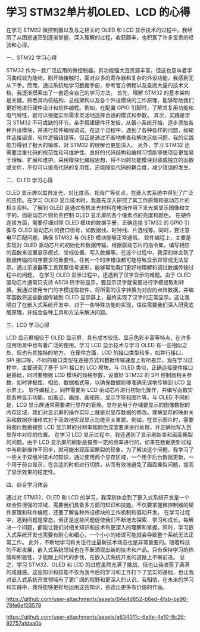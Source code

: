 # 学习 STM32单片机OLED、LCD 的心得

在学习 STM32 微控制器以及与之相关的 OLED 和 LCD 显示技术的过程中，我经历了从困惑迷茫到逐渐掌握、深入理解的过程，收获颇丰，也积累了许多宝贵的经验和心得。

一、STM32 学习心得

STM32 作为一款广泛应用的微控制器，其功能强大且资源丰富，但这也意味着学习曲线较为陡峭。刚开始接触时，面对众多的寄存器和复杂的外设功能，我感到无从下手。然而，通过系统地学习数据手册、参考官方例程以及查阅大量的技术文档，我逐渐摸索出了一套适合自己的学习方法。
首先，理解 STM32 的基本架构是关键。熟悉其内核结构、总线架构以及各个外设模块的工作原理，能够帮助我们更好地进行硬件设计和软件编程。例如，在配置 GPIO 引脚时，了解其复用功能和电气特性，就可以根据实际需求灵活地选择合适的模式和参数。
其次，实践是学习 STM32 不可或缺的环节。亲手搭建硬件开发板，从最小系统开始，逐步添加各种外设模块，并进行软件编程调试。在这个过程中，遇到了各种各样的问题，如硬件连接错误、软件逻辑错误等。但正是通过不断地排查和解决这些问题，我的实践能力得到了极大的锻炼，对 STM32 的理解也更加深入。
另外，学习 STM32 还需要注重代码的规范性和可维护性。良好的代码结构和编程习惯能够使项目更加易于理解、扩展和维护。采用模块化编程思想，将不同的功能模块封装成独立的函数或文件，不仅可以提高代码的复用性，还能降低代码的耦合度，减少错误的发生。

二、OLED 学习心得

OLED 显示屏以其自发光、对比度高、视角广等优点，在嵌入式系统中得到了广泛的应用。在学习 OLED 显示技术时，我首先深入研究了其工作原理和驱动芯片的相关资料。了解到 OLED 是通过有机发光材料在电场作用下发光来显示图像和文字的，而驱动芯片则负责控制 OLED 显示屏的各个像素点的亮度和颜色。
在硬件连接方面，需要仔细对照 OLED 模块的数据手册，正确连接 STM32 的 GPIO 引脚与 OLED 驱动芯片的接口信号，如数据线、时钟线、片选线等。同时，要注意电平匹配问题，确保 STM32 与 OLED 模块能够正常通信。
软件编程上，主要是实现对 OLED 驱动芯片的初始化和数据传输。根据驱动芯片的指令集，编写相应的函数来设置显示模式、坐标位置、写入数据等。在这个过程中，我深刻体会到了数据传输的时序要求的重要性。任何一个时序错误都可能导致显示异常或无法显示。通过示波器等工具观察信号波形，能够帮助我们更好地理解和调试数据传输过程中的问题。
在学习 OLED 显示过程中，还遇到了汉字显示的难题。由于 OLED 驱动芯片通常只支持 ASCII 码字符显示，要显示汉字就需要进行字模提取和转换。我通过使用专门的字模提取软件，将所需的汉字转换为对应的点阵数据，并编写函数将这些数据传输到 OLED 显示屏上，最终实现了汉字的正常显示。这让我明白了在嵌入式系统开发中，对于一些特殊功能的实现，往往需要我们深入研究底层原理，并结合各种工具和方法来解决问题。

三、LCD 学习心得

LCD 显示屏相较于 OLED 显示屏，具有成本较低、显示色彩丰富等特点，在许多应用场景中也有着广泛的使用。学习 LCD 显示技术与学习 OLED 有一些相似之处，但也有其独特的地方。
在硬件方面，LCD 的接口类型较多，如并行接口、SPI 接口等，不同的接口类型在连接方式和数据传输速度上有所差异。我在学习过程中，主要研究了基于 SPI 接口的 LCD 模块。与 OLED 类似，正确连接硬件接口是基础，同时要根据 LCD 模块的规格参数，设置好 STM32 的 SPI 控制器相关参数，如时钟极性、相位、数据格式等，以确保数据能够准确无误地传输到 LCD 显示屏上。
软件编程上，同样需要对 LCD 驱动芯片进行初始化操作，并编写函数实现各种显示功能，如画点、画线、画矩形、显示字符和图片等。与 OLED 不同的是，LCD 显示屏通常需要进行显存的管理。显存是用于存储要显示的图像数据的内存区域，我们对显示屏的操作实际上就是对显存数据的修改。理解显存的映射关系和数据存储格式对于高效地实现显示功能至关重要。例如，在显示图片时，需要将图片数据按照 LCD 显示屏的分辨率和颜色深度要求进行处理，并正确地写入到显存中对应的位置。
在学习 LCD 显示过程中，我还遇到了显示刷新率和画面撕裂的问题。由于 LCD 显示屏的刷新是按照一定的频率进行的，如果在数据更新过程中与刷新操作不同步，就可能出现画面撕裂的现象。为了解决这个问题，我学习了一些关于双缓冲技术的知识，通过使用两个显存区域，一个用于后台数据更新，一个用于前台显示，在合适的时机进行切换，从而有效地避免了画面撕裂问题，提高了显示效果的稳定性。

四、综合学习体会

通过对 STM32、OLED 和 LCD 的学习，我深刻体会到了嵌入式系统开发是一个综合性很强的领域，需要我们具备多方面的知识和技能。不仅要掌握微控制器的硬件原理和软件编程，还要了解各种外设模块的工作机制和驱动开发。
在学习过程中，遇到问题是常态，但正是这些问题促使我们不断地去探索、学习和成长。每解决一个问题，都能让我们对相关知识和技术有更深入的理解和掌握。同时，学习嵌入式系统开发也需要有耐心和细心，一个小小的错误可能就会导致整个系统无法正常工作。
此外，不断地学习和关注行业最新技术动态也是非常重要的。随着科技的不断发展，嵌入式系统领域也在不断涌现出新的技术和产品。只有保持学习的热情和积极性，才能跟上时代的步伐，在嵌入式系统开发的道路上不断前进。
总之，学习 STM32、OLED 和 LCD 的过程虽然充满了挑战，但也让我收获了满满的成就感。这些知识和技能不仅为我今后的学习和工作打下了坚实的基础，也让我对嵌入式系统开发领域有了更广阔的视野和更深入的认识。我相信，在未来的学习和实践中，我将能够更好地运用这些知识，创造出更多有价值的作品。

https://github.com/user-attachments/assets/64e4d652-b6ed-4fab-be96-78fe6ef03579


https://github.com/user-attachments/assets/e634011c-6a6e-4e10-8c26-92757afdaa0b



